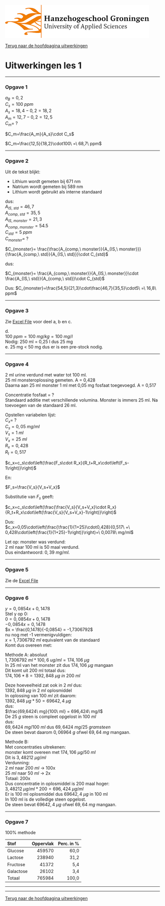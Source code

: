 ![Hanze](../../hanze/hanze.png)

[Terug naar de hoofdpagina uitwerkingen](../uitwerkingen.md)

# Uitwerkingen les 1

---

### Opgave 1

$a_B = 0,2$  
$C_s = 100\ ppm$  
$A_s = 18,4 - 0,2 = 18,2$  
$A_m = 12,7 - 0,2 = 12,5$  
$C_m =\ ?$  
  
$C_m=\frac{A_m}{A_s}\cdot C_s$  
  
$C_m=\frac{12,5}{18,2}\cdot100\ =\ 68,7\ ppm$  
  
---

### Opgave 2
Uit de tekst blijkt:
- Lithium wordt gemeten bij 671 nm
- Natrium wordt gemeten bij 589 nm
- Lithium wordt gebruikt als interne standaard
  
dus:  
$A_{IS,\ std} = 46,7$  
$A_{comp,\ std} = 35,5$  
$A_{IS,\ monster} = 21,3$  
$A_{comp,\ monster} = 54.5$  
$C_{std} = 5\ ppm$  
$C_{monster} =\ ?$  

$C_{monster}= \frac{\frac{A_{comp,\ monster}}{A_{IS,\ monster}}}{\frac{A_{comp,\ std}}{A_{IS,\ std}}}\cdot C_{std}$  

dus:  

$C_{monster}= \frac{A_{comp,\ monster}}{A_{IS,\ monster}}\cdot \frac{A_{IS,\ std}}{A_{comp,\ std}}\cdot C_{std}$  

Dus:
$C_{monster}=\frac{54,5}{21,3}\cdot\frac{46,7}{35,5}\cdot5\ =\ 16,8\ ppm$  

---

### Opgave 3

Zie [Excel File](./files/les2_uitwerkingen.xlsx) voor deel a, b en c.  

d.  
$100\ ppm = 100\ mg/kg = 100\ mg/l$  
Nodig: 250 ml = 0,25 l dus 25 mg  
e.
25 mg < 50 mg dus er is een pre-stock nodig.  

---

### Opgave 4

2 ml urine verdund met water tot 100 ml.  
25 ml monsteroplossing gemeten. A = 0,428  
Daarna aan 25 ml monster 1 ml met 0,05 mg fosfaat toegevoegd. A = 0,517  

Concentratie fosfaat = ?  
Standaard additie met verschillende volumina. Monster is immers 25 ml. Na toevoegen van de standaard 26 ml.  

Opstellen variabelen lijst:  
$C_x =\ ?$  
$C_s = 0,05\ mg/ml$  
$V_s = 1\ ml$  
$V_x = 25\ ml$  
$R_x = 0,428$  
$R_t = 0,517$  

$c_x=c_s\cdot\left(\frac{F_s\cdot R_x}{R_t+R_x\cdot\left(F_s-1\right)}\right)$  

En:  

$F_s=\frac{V_s}{V_s+V_x}$  

Substitutie van $F_s$ geeft:  

$c_x=c_s\cdot\left(\frac{\frac{V_s}{V_s+V_x}\cdot R_x}{R_t+R_x\cdot\left(\frac{V_s}{V_s+V_x}-1\right)}\right)$  

Dus:  
$c_x=0,05\cdot\left(\frac{\frac{1}{1+25}\cdot0,428}{0,517\ +\ 0,428\cdot\left(\frac{1}{1+25}-1\right)}\right)=\ 0,0078\ mg/ml$  


Let op: monster was verdund:  
2 ml naar 100 ml is 50 maal verdund.  
Dus eindantwoord: $0,39\ mg/ml$.  

---

### Opgave 5

Zie de [Excel File](./files/les2_uitwerkingen.xlsx)  

---

### Opgave 6

$y = 0,0854x + 0,1478$  
Stel y op 0:  
$0 = 0,0854x + 0,1478$  
$-0,0854x = 0,1478$  
$x = \frac{0,1478}{-0,0854} = -1,7306792$  
nu nog met -1 vermenigvuldigen:  
$x = 1,7306792\ ml$ equivalent van de standaard  
Komt dus overeen met:  

Methode A: absoluut  
$1,7306792\ ml * 100,6\ ug/ml = 174,106\ \mu g$  
In 25 ml van het monster zit dus $174,106\ \mu g$ mangaan  
Dit komt uit 200 ml totaal dus:  
$174,106 * 8 = 1392,848\  \mu g\ in\ 200\ ml$  

Deze hoeveelheid zat ook in $2\ ml$ dus:  
$1392,848\ \mu g$ in $2\ ml$ oplosmiddel  
In oplossing van $100\ ml$ zit daarom:  
$1392,848\ \mu g * 50 = 69642,4\ \mu g$  
dus:  
$\frac{69,6424\ mg}{100\ ml} = 696,424\ mg/l$  
De $25\ g$ steen is compleet opgelost in $100\ ml$  
dus:  
$69,6424\ mg/100\ ml$ dus $69,6424\ mg/25\ gram steen$  
De steen bevat daarom $0,06964\ g$ ofwel $69,64\ mg$ mangaan.  


Methode B:  
Met concentraties uitrekenen:  
monster komt overeen met $174,106\ \mu g/50\ ml$  
Dit is $3,48212\ \mu g/ml$  
Verdunning:  
$2\ ml$ naar $200\ ml$ -> 100x  
$25\ ml$ naar $50\ ml$ -> 2x  
Totaal: 200x  
Dus concentratie in oplosmiddel is 200 maal hoger:  
$3,48212\ \mu g/ml * 200 = 696,424\ \mu g/ml$  
Er is 100 ml oplosmiddel dus $69642,4\ \mu g$ in 100 ml  
In 100 ml is de volledige steen opgelost.  
De steen bevat $69642,4\ \mu g$ ofwel $69,64\ mg$ mangaan.  

---

### Opgave 7

100% methode  

| Stof          | Oppervlak     | Perc. in %  |
|:------------- |--------------:| -----------:|
| Glucose       | 459570        | 60,0        |
| Lactose       | 238940        | 31,2        |
| Fructose      | 41372         | 5,4         |
| Galactose     | 26102         | 3,4         | 
| Totaal        | 765984        | 100,0       |

---


--- 

[Terug naar de hoofdpagina uitwerkingen](../uitwerkingen.md)

<script type="text/x-mathjax-config">
  MathJax.Hub.Config({
    tex2jax: {
      inlineMath: [ ['$','$'], ["\\(","\\)"] ],
      processEscapes: true
    }
  });
</script>
    
<script type="text/javascript"
        src="https://cdn.mathjax.org/mathjax/latest/MathJax.js?config=TeX-AMS-MML_HTMLorMML">
</script>